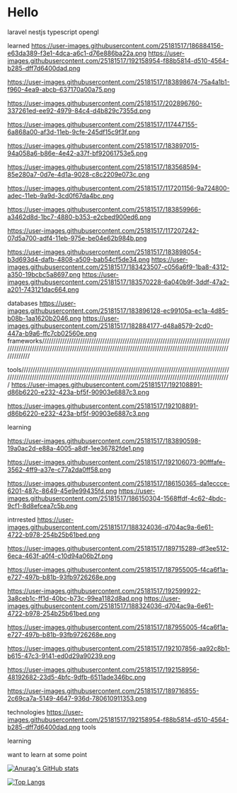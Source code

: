 # Hello

laravel
nestjs
typescript
opengl


learned
https://user-images.githubusercontent.com/25181517/186884156-e63da389-f3e1-4dca-a6c1-d76e886ba22a.png
https://user-images.githubusercontent.com/25181517/192158954-f88b5814-d510-4564-b285-dff7d6400dad.png

https://user-images.githubusercontent.com/25181517/183898674-75a4a1b1-f960-4ea9-abcb-637170a00a75.png

https://user-images.githubusercontent.com/25181517/202896760-337261ed-ee92-4979-84c4-d4b829c7355d.png

https://user-images.githubusercontent.com/25181517/117447155-6a868a00-af3d-11eb-9cfe-245df15c9f3f.png


https://user-images.githubusercontent.com/25181517/183897015-94a058a6-b86e-4e42-a37f-bf92061753e5.png

https://user-images.githubusercontent.com/25181517/183568594-85e280a7-0d7e-4d1a-9028-c8c2209e073c.png

https://user-images.githubusercontent.com/25181517/117201156-9a724800-adec-11eb-9a9d-3cd0f67da4bc.png

https://user-images.githubusercontent.com/25181517/183859966-a3462d8d-1bc7-4880-b353-e2cbed900ed6.png

https://user-images.githubusercontent.com/25181517/117207242-07d5a700-adf4-11eb-975e-be04e62b984b.png

https://user-images.githubusercontent.com/25181517/183898054-b3d693d4-dafb-4808-a509-bab54cf5de34.png
https://user-images.githubusercontent.com/25181517/183423507-c056a6f9-1ba8-4312-a350-19bcbc5a8697.png
https://user-images.githubusercontent.com/25181517/183570228-6a040b9f-3ddf-47a2-a201-743121dac664.png

databases
https://user-images.githubusercontent.com/25181517/183896128-ec99105a-ec1a-4d85-b08b-1aa1620b2046.png
https://user-images.githubusercontent.com/25181517/182884177-d48a8579-2cd0-447a-b9a6-ffc7cb02560e.png
frameworks/////////////////////////////////////////////////////////////////////////////////////////////////////////////////////////////////////////////////////////////////////////////////////////////////









tools/////////////////////////////////////////////////////////////////////////////////////////////////////////////////////////////////////////////////////////////////////////////////////////////////
https://user-images.githubusercontent.com/25181517/192108891-d86b6220-e232-423a-bf5f-90903e6887c3.png

https://user-images.githubusercontent.com/25181517/192108891-d86b6220-e232-423a-bf5f-90903e6887c3.png







learning

https://user-images.githubusercontent.com/25181517/183890598-19a0ac2d-e88a-4005-a8df-1ee36782fde1.png

https://user-images.githubusercontent.com/25181517/192106073-90fffafe-3562-4ff9-a37e-c77a2da0ff58.png


https://user-images.githubusercontent.com/25181517/186150365-da1eccce-6201-487c-8649-45e9e99435fd.png
https://user-images.githubusercontent.com/25181517/186150304-1568ffdf-4c62-4bdc-9cf1-8d8efcea7c5b.png





intrrested
https://user-images.githubusercontent.com/25181517/188324036-d704ac9a-6e61-4722-b978-254b25b61bed.png

https://user-images.githubusercontent.com/25181517/189715289-df3ee512-6eca-463f-a0f4-c10d94a06b2f.png

https://user-images.githubusercontent.com/25181517/187955005-f4ca6f1a-e727-497b-b81b-93fb9726268e.png


https://user-images.githubusercontent.com/25181517/192599922-3a8ceb1c-ff1d-40bc-b73c-99ea1182d8ad.png
https://user-images.githubusercontent.com/25181517/188324036-d704ac9a-6e61-4722-b978-254b25b61bed.png


https://user-images.githubusercontent.com/25181517/187955005-f4ca6f1a-e727-497b-b81b-93fb9726268e.png

https://user-images.githubusercontent.com/25181517/192107856-aa92c8b1-b615-47c3-9141-ed0d29a90239.png

https://user-images.githubusercontent.com/25181517/192158956-48192682-23d5-4bfc-9dfb-6511ade346bc.png









https://user-images.githubusercontent.com/25181517/189716855-2c69ca7a-5149-4647-936d-780610911353.png











technologies
https://user-images.githubusercontent.com/25181517/192158954-f88b5814-d510-4564-b285-dff7d6400dad.png
tools

learning

want to learn at some point


<!-- ![Anurag's GitHub stats](https://github-readme-stats.vercel.app/api?username=/ilyes-guy&show_icons=true&theme=radical) -->
[![Anurag's GitHub stats](https://github-readme-stats.vercel.app/api?username=ilyes-guy&show_icons=true&theme=radical&count_private=true)](https://github.com/anuraghazra/github-readme-stats)


[![Top Langs](https://github-readme-stats.vercel.app/api/top-langs/?username=ilyes-guy&count_private=true)](https://github.com/anuraghazra/github-readme-stats)

